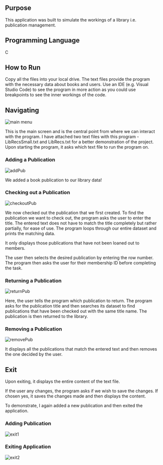 ## Purpose

This application was built to simulate the workings of a library i.e. publication management. 

## Programming Language
C

## How to Run 
Copy all the files into your local drive. The text files provide the program with the necessary data about books and users. Use an IDE (e.g. Visual Studio Code) to see the program in more action as you could use breakpoints to see the inner workings of the code. 


## Navigating

![main menu](https://github.com/ArashTechDev/Projects/assets/144269515/6780a9db-6382-48bd-ae0d-54186d178d2b)

This is the main screen and is the central point from where we can interact with the program. I have attached two text files with this program - LibRecsSmall.txt and LibRecs.txt for a better demonstration of the project. Upon starting the program, it asks which text file to run the program on. 

### Adding a Publication

![addPub](https://github.com/ArashTechDev/Projects/assets/144269515/190bf6da-08b5-4dfd-92ed-321ad3d73028)

We added a book publication to our library data! 

### Checking out a Publication

![checkoutPub](https://github.com/ArashTechDev/Projects/assets/144269515/64aa1a7f-8baf-452a-91d2-abc11182a362)

We now checked out the publication that we first created. To find the publication we want to check out, the program asks the user to enter the title. The entered text does not have to match the title completely but rather partially, for ease of use. The program loops through our entire dataset and prints the matching data.

It only displays those publications that have not been loaned out to members. 

The user then selects the desired publication by entering the row number. The program then asks the user for their membership ID before completing the task. 

### Returning a Publication

![returnPub](https://github.com/ArashTechDev/Projects/assets/144269515/56626c1e-00c7-4f45-b0ce-420884e53a40)

Here, the user tells the program which publication to return. The program asks for the publication title and then searches its dataset to find publications that have been checked out with the same title name. The publication is then returned to the library. 

### Removing a Publication

![removePub](https://github.com/ArashTechDev/Projects/assets/144269515/1ee179e4-e2d7-4854-a5a6-cd7daa0807a6)

It displays all the publications that match the entered text and then removes the one decided by the user. 

## Exit

Upon exiting, it displays the entire content of the text file.

If the user any changes, the program asks if we wish to save the changes. If chosen yes, it saves the changes made and then displays the content.

To demonstrate, I again added a new publication and then exited the application. 

### Adding Publication 
![exit1](https://github.com/ArashTechDev/Projects/assets/144269515/f2fa1d94-11d5-4013-b8f1-47227a8a11a9)


### Exiting Application
![exit2](https://github.com/ArashTechDev/Projects/assets/144269515/d01d581d-ce0d-470f-bf29-bcfc57493bf7)

 









